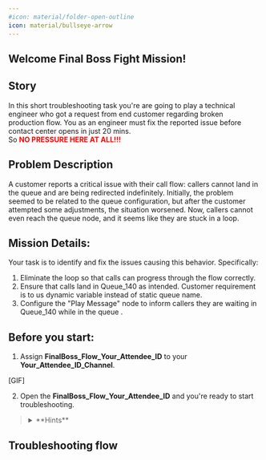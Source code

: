 ```yaml
---
#icon: material/folder-open-outline
icon: material/bullseye-arrow
---
```


## Welcome Final Boss Fight Mission!

## Story
In this short troubleshooting task you're are going to play a technical engineer who got a request from end customer regarding broken production flow. You as an engineer must fix the reported issue before contact center opens in just 20 mins. </br>
So <span style="color: red;">**NO PRESSURE HERE AT ALL!!!**</span>

## Problem Description
A customer reports a critical issue with their call flow: callers cannot land in the queue and are being redirected indefinitely. Initially, the problem seemed to be related to the queue configuration, but after the customer attempted some adjustments, the situation worsened. Now, callers cannot even reach the queue node, and it seems like they are stuck in a loop.


## Mission Details: 
Your task is to identify and fix the issues causing this behavior. Specifically:

1. Eliminate the loop so that calls can progress through the flow correctly.
2. Ensure that calls land in Queue_140 as intended. Customer requirement is to us dynamic variable instead of static queue name.
3. Configure the "Play Message" node to inform callers they are waiting in Queue_140 while in the queue .

## Before you start:

1. Assign **<span class="attendee-id-container">FinalBoss_Flow_<span class="attendee-id-placeholder" data-prefix="FinalBoss_Flow_">Your_Attendee_ID</span><span class="copy" title="Click to copy!"></span></span>** to your **<span class="attendee-id-container"><span class="attendee-id-placeholder" data-suffix="_Channel">Your_Attendee_ID</span>_Channel<span class="copy" title="Click to copy!"></span></span>**.

[GIF]

2. Open the **<span class="attendee-id-container">FinalBoss_Flow_<span class="attendee-id-placeholder" data-prefix="FinalBoss_Flow_">Your_Attendee_ID</span><span class="copy" title="Click to copy!"></span></span>** and you're ready to start troubleshooting.


> <details><summary>**Hints**</summary>
> 
> 1. Use Debug and Analyzer tools to find out the place and cause of the loop.
>
> 2. To find out correct JSON path to **Queue_140** use **https://674481b1b4e2e04abea27c6e.mockapi.io/flowdesigner/Lab/DynVars?dn=*{DNIS}***<span class="copy-static" data-copy-text="https://74481b1b4e2e04abea27c6e.mockapi.io/flowdesigner/Lab/DynVars?dn=*{DNIS}"><span class="copy" title="Click to copy!"></span></span>
> 
>> - Replace {DNIS} with the provided Support Number number stripping +1
>> 
>> - <span style="color: orange;">[Example:]</span> If your number **+14694096861**, then your GET Query should be ***https://674481b1b4e2e04abea27c6e.mockapi.io/lowdesigner/Lab/DynVars?dn=4694096861***
>>
>> - Open Chrome browser and past your URL. You should get the follwoing result
>> 
>> ![Profiles](../graphics/Lab2/BM2-8-Chrometest.gif)
>> 
>> - Test JSON Path in the following tool [https://jsonpath.com/](https://jsonpath.com/){:target="_blank"}
>> 
>> - Paste your GET URL into the Browser address line and copy the output in square brackets (including brackets)
>>
>> - Open [https://jsonpath.com/](https://jsonpath.com/){:target="_blank"} and paste the copied response into **Inputs** window
>>
>> - In **JSONPath** box copy and paste one of the path expression from **FetchFlowSettings** to verify your results.
>>
>> ![Profiles](../graphics/Lab2/BM2-10-JSONPath.gif)
> </details>

## Troubleshooting flow


<script src='../template_assets/load.js'><script>